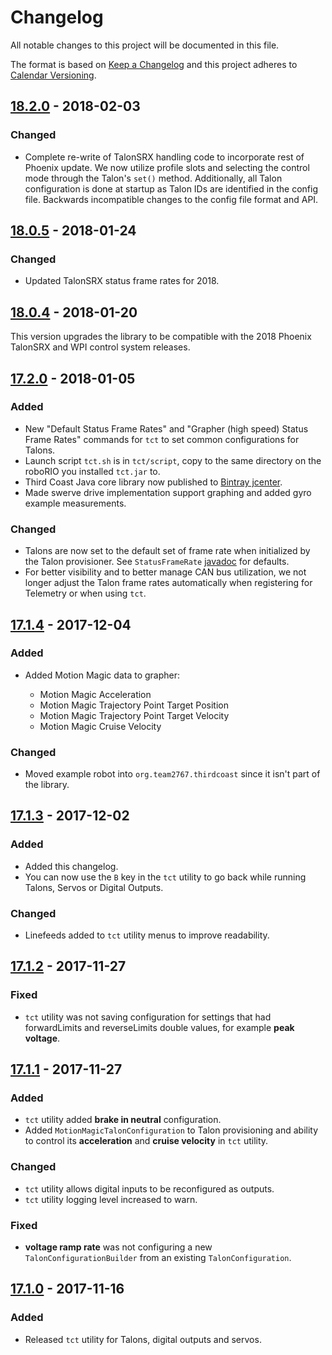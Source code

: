 # Changelog

All notable changes to this project will be documented in this file.

The format is based on [Keep a Changelog](http://keepachangelog.com/en/1.0.0/) and this project adheres to [Calendar Versioning](http://calver.org/).

## [18.2.0] - 2018-02-03

### Changed

- Complete re-write of TalonSRX handling code to incorporate rest of Phoenix update. We now utilize profile slots and selecting the control mode through the Talon's `set()` method. Additionally, all Talon configuration is done at startup as Talon IDs are identified in the config file. Backwards incompatible changes to the config file format and API.

## [18.0.5] - 2018-01-24

### Changed

- Updated TalonSRX status frame rates for 2018.

## [18.0.4] - 2018-01-20

This version upgrades the library to be compatible with the 2018 Phoenix TalonSRX and WPI control system releases.

## [17.2.0] - 2018-01-05

### Added

- New "Default Status Frame Rates" and "Grapher (high speed) Status Frame Rates" commands for `tct` to set common configurations for Talons.
- Launch script `tct.sh` is in `tct/script`, copy to the same directory on the roboRIO you installed `tct.jar` to.
- Third Coast Java core library now published to [Bintray jcenter](https://bintray.com/strykeforce/maven/thirdcoast).
- Made swerve drive implementation support graphing and added gyro example measurements.

### Changed

- Talons are now set to the default set of frame rate when initialized by the Talon provisioner. See `StatusFrameRate` [javadoc](https://strykeforce.github.io/thirdcoast/javadoc/org/strykeforce/thirdcoast/talon/StatusFrameRate.html) for defaults.
- For better visibility and to better manage CAN bus utilization, we not longer adjust the Talon frame rates automatically when registering for Telemetry or when using `tct`.

## [17.1.4] - 2017-12-04

### Added

- Added Motion Magic data to grapher:

  - Motion Magic Acceleration
  - Motion Magic Trajectory Point Target Position
  - Motion Magic Trajectory Point Target Velocity
  - Motion Magic Cruise Velocity

### Changed

- Moved example robot into `org.team2767.thirdcoast` since it isn't part of the library.

## [17.1.3] - 2017-12-02

### Added

- Added this changelog.
- You can now use the `B` key in the `tct` utility to go back while running Talons, Servos or Digital Outputs.

### Changed

- Linefeeds added to `tct` utility menus to improve readability.

## [17.1.2] - 2017-11-27

### Fixed

- `tct` utility was not saving configuration for settings that had forwardLimits and reverseLimits double values, for example **peak voltage**.

## [17.1.1] - 2017-11-27

### Added

- `tct` utility added **brake in neutral** configuration.
- Added `MotionMagicTalonConfiguration` to Talon provisioning and ability to control its **acceleration** and **cruise velocity** in `tct` utility.

### Changed

- `tct` utility allows digital inputs to be reconfigured as outputs.
- `tct` utility logging level increased to warn.

### Fixed

- **voltage ramp rate** was not configuring a new `TalonConfigurationBuilder` from an existing `TalonConfiguration`.

## [17.1.0] - 2017-11-16

### Added

- Released `tct` utility for Talons, digital outputs and servos.

[17.1.0]: https://github.com/strykeforce/thirdcoast/compare/v17.0.23...v17.1.0
[17.1.1]: https://github.com/strykeforce/thirdcoast/compare/v17.1.0...v17.1.1
[17.1.2]: https://github.com/strykeforce/thirdcoast/compare/v17.1.1...v17.1.2
[17.1.3]: https://github.com/strykeforce/thirdcoast/compare/v17.1.2...v17.1.3
[17.1.4]: https://github.com/strykeforce/thirdcoast/compare/v17.1.3...v17.1.4
[17.2.0]: https://github.com/strykeforce/thirdcoast/compare/v17.1.4...v17.2.0
[18.0.4]: https://github.com/strykeforce/thirdcoast/compare/v17.2.0...v18.0.4
[18.0.5]: https://github.com/strykeforce/thirdcoast/compare/v18.0.4...v18.0.5
[18.2.0]: https://github.com/strykeforce/thirdcoast/compare/v18.0.5...v18.2.0
[unreleased]: https://github.com/strykeforce/thirdcoast/compare/v17.2.0...develop
